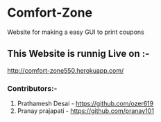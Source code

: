# Comfort-Zone
Website for making a easy GUI to print coupons

## This Website is runnig Live on :-
http://comfort-zone550.herokuapp.com/

### Contributors:-
1. Prathamesh Desai - https://github.com/ozer619
2. Pranay prajapati - https://github.com/pranay101
